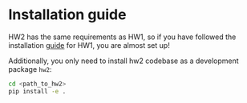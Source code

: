 # Installation guide

HW2 has the same requirements as HW1, so if you have followed the installation [guide](../hw1/installation.md) for HW1, you are almost set up!

Additionally, you only need to install hw2 codebase as a development package `hw2`:

```bash
cd <path_to_hw2>
pip install -e .
```
